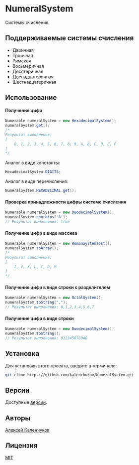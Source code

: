 # NumeralSystem

Системы счисления.

## Поддерживаемые системы счисления

* Двоичная
* Троичная
* Римская
* Восьмеричная
* Десятеричная
* Двенадцатеричная
* Шестнадцатеричная

## Использование

#### Получение цифр

```java
Numerable numeralSystem = new HexadecimalSystem();
numeralSystem.get();
/*
Результат выполнения:
[
    0, 1, 2, 3, 4, 5, 6, 7, 8, 9, A, B, C, D, E, F
]
*/
```

Аналог в виде константы:

```java
HexadecimalSystem.DIGITS;
```

Аналог в виде перечисления:

```java
NumeralSystem.HEXADECIMAL.get();
```

#### Проверка принадлежности цифры системе счисления

```java
Numerable numeralSystem = new DuodecimalSystem();
numeralSystem.contains('A');
// Результат выполнения: true
```

#### Получение цифр в виде массива

```java
Numerable numeralSystem = new RomanSystemTest();
numeralSystem.toArray();
/*
Результат выполнения:
[
    I, V, X, L, C, D, M
]
*/
```

#### Получение цифр в виде строки с разделителем

```java
Numerable numeralSystem = new OctalSystem();
numeralSystem.toString(",");
// Результат выполнения: 0,1,2,3,4,5,6,7
```

#### Получение цифр в виде строки

```java
Numerable numeralSystem = new DuodecimalSystem();
numeralSystem.toString();
// Результат выполнения: 0123456789AB
```

## Установка

Для установки этого проекта, введите в терминале:

```bash
git clone https://github.com/kalenchukov/NumeralSystem.git
```

## Версии

Доступные [версии](https://github.com/kalenchukov/NumeralSystem/releases).

## Авторы

[Алексей Каленчуков](https://github.com/kalenchukov)

## Лицензия

[MIT](https://opensource.org/licenses/MIT)

